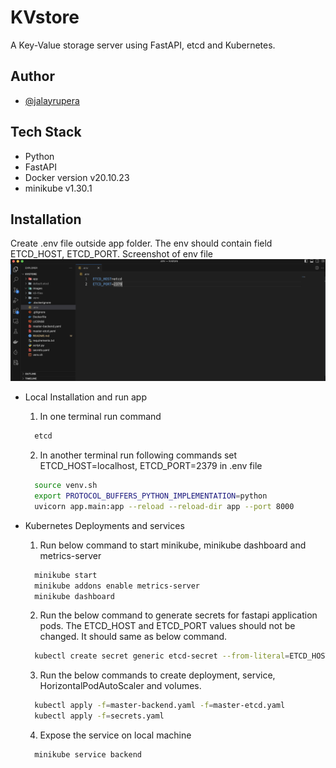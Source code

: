 
# KVstore

A Key-Value storage server using FastAPI, etcd and Kubernetes.



## Author

- [@jalayrupera](https://www.github.com/jalayrupera)


## Tech Stack

- Python
- FastAPI
- Docker version v20.10.23
- minikube v1.30.1


## Installation

Create .env file outside app folder. The env should contain field ETCD_HOST, ETCD_PORT.
Screenshot of env file
![picture alt](images/env.png)


- Local Installation and run app
    1. In one terminal run command
    ```bash
      etcd
    ```
    2. In another terminal run following commands
    set ETCD_HOST=localhost, ETCD_PORT=2379 in .env file

    ```bash
      source venv.sh
      export PROTOCOL_BUFFERS_PYTHON_IMPLEMENTATION=python
      uvicorn app.main:app --reload --reload-dir app --port 8000
    ``` 

- Kubernetes Deployments and services
    1. Run below command to start minikube, minikube dashboard and metrics-server
    ```bash
      minikube start
      minikube addons enable metrics-server
      minikube dashboard
    ```
    2. Run the below command to generate secrets for fastapi application pods. The ETCD_HOST and ETCD_PORT values should not be changed. It should same as below command.
    ```bash
      kubectl create secret generic etcd-secret --from-literal=ETCD_HOST=etcd --from-literal=ETCD_PORT=2379 --dry-run -o yaml > secrets.yaml
    ```
    3. Run the below commands to create deployment, service, HorizontalPodAutoScaler and volumes.
    ```bash
      kubectl apply -f=master-backend.yaml -f=master-etcd.yaml
      kubectl apply -f=secrets.yaml
    ``` 
    4. Expose the service on local machine
    ```bash
      minikube service backend
    ```
    